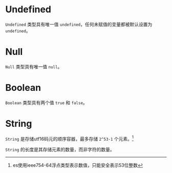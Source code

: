 # Undefined

`Undefined` 类型具有唯一值 `undefined`，任何未赋值的变量都被默认设置为 `undefined`。

# Null

`Null` 类型具有唯一值 `null`。

# Boolean

`Boolean` 类型具有两个值 `true` 和 `false`。

# String

`String` 是存储utf16码元的顺序容器，最多存储 `2^53-1` 个元素。[^1]

`String` 的长度是其存储元素的数量，而非字符的数量。















[^1]:es使用ieee754-64浮点类型表示数值，只能安全表示53位整数